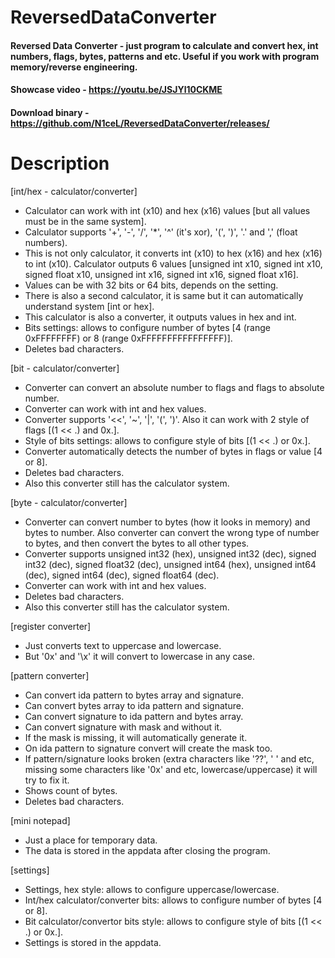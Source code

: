

# ReversedDataConverter
#### Reversed Data Converter - just program to calculate and convert hex, int numbers, flags, bytes, patterns and etc. Useful if you work with program memory/reverse engineering.
#### Showcase video - https://youtu.be/JSJYl10CKME
#### Download binary - https://github.com/N1ceL/ReversedDataConverter/releases/

# Description

[int/hex - calculator/converter]
+ Calculator can work with int (x10) and hex (x16) values [but all values must be in the same system].
+ Calculator supports '+', '-', '/', '*', '^' (it's xor), '(', ')', '.' and ',' (float numbers).
+ This is not only calculator, it converts int (x10) to hex (x16) and hex (x16) to int (x10). Calculator outputs 6 values [unsigned int x10, signed int x10, signed float x10, unsigned int x16, signed int x16, signed float x16]. 
+ Values can be with 32 bits or 64 bits, depends on the setting.
+ There is also a second calculator, it is same but it can automatically understand system [int or hex].
+ This calculator is also a converter, it outputs values in hex and int.
+ Bits settings: allows to configure number of bytes [4 (range 0xFFFFFFFF) or 8 (range 0xFFFFFFFFFFFFFFFF)].
+ Deletes bad characters.

[bit - calculator/converter]
+ Converter can convert an absolute number to flags and flags to absolute number.
+ Converter can work with int and hex values.
+ Converter supports '<<', '~', '|', '(', ')'. Also it can work with 2 style of flags [(1 << .) and 0x.].
+ Style of bits settings: allows to configure style of bits [(1 << .) or 0x.].
+ Converter automatically detects the number of bytes in flags or value [4 or 8].
+ Deletes bad characters.
+ Also this converter still has the calculator system.

[byte - calculator/converter]
+ Converter can convert number to bytes (how it looks in memory) and bytes to number. Also converter can convert the wrong type of number to bytes, and then convert the bytes to all other types.
+ Converter supports unsigned int32 (hex), unsigned int32 (dec), signed int32 (dec), signed float32 (dec), unsigned int64 (hex), unsigned int64 (dec), signed int64 (dec), signed float64 (dec).
+ Converter can work with int and hex values.
+ Deletes bad characters.
+ Also this converter still has the calculator system.

[register converter]
+ Just converts text to uppercase and lowercase.
+ But '0x' and '\x' it will convert to lowercase in any case.

[pattern converter]
+ Can convert ida pattern to bytes array and signature.
+ Can convert bytes array to ida pattern and signature.
+ Can convert signature to ida pattern and bytes array.
+ Can convert signature with mask and without it.
+ If the mask is missing, it will automatically generate it.
+ On ida pattern to signature convert will create the mask too.
+ If pattern/signature looks broken (extra characters like '??', '  ' and etc, missing some characters like '0x' and etc, lowercase/uppercase) it will try to fix it.
+ Shows count of bytes.
+ Deletes bad characters.

[mini notepad]
+ Just a place for temporary data.
+ The data is stored in the appdata after closing the program. 

[settings]
+ Settings, hex style: allows to configure uppercase/lowercase.
+ Int/hex calculator/converter bits: allows to configure number of bytes [4 or 8].
+ Bit calculator/convertor bits style: allows to configure style of bits [(1 << .) or 0x.].
+ Settings is stored in the appdata. 


